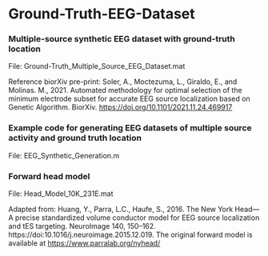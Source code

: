 # Ground-Truth-EEG-Dataset

### Multiple-source synthetic EEG dataset with ground-truth location 

File: Ground-Truth_Multiple_Source_EEG_Dataset.mat

Reference biorXiv pre-print: Soler, A., Moctezuma, L., Giraldo, E., and Molinas. M., 2021. Automated methodology for optimal selection of the minimum electrode subset for accurate EEG source localization based on Genetic Algorithm. BiorXiv. https://doi.org/10.1101/2021.11.24.469917

### Example code for generating EEG datasets of multiple source activity and ground truth location
File: EEG_Synthetic_Generation.m

### Forward head model

File: Head_Model_10K_231E.mat

Adapted from: Huang, Y., Parra, L.C., Haufe, S., 2016. The New York Head—A precise standardized volume conductor model for EEG source localization and tES targeting. NeuroImage 140, 150–162. https://doi:10.1016/j.neuroimage.2015.12.019. The original forward model is available at https://www.parralab.org/nyhead/
